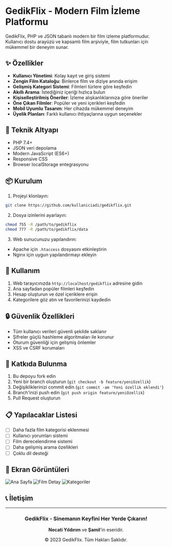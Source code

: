 # GedikFlix - Modern Film İzleme Platformu

GedikFlix, PHP ve JSON tabanlı modern bir film izleme platformudur. Kullanıcı dostu arayüzü ve kapsamlı film arşiviyle, film tutkunları için mükemmel bir deneyim sunar.

## ✨ Özellikler

- **Kullanıcı Yönetimi**: Kolay kayıt ve giriş sistemi
- **Zengin Film Kataloğu**: Binlerce film ve diziye anında erişim
- **Gelişmiş Kategori Sistemi**: Filmleri türlere göre keşfedin
- **Akıllı Arama**: İstediğiniz içeriği hızlıca bulun
- **Kişiselleştirilmiş Öneriler**: İzleme alışkanlıklarınıza göre öneriler
- **Öne Çıkan Filmler**: Popüler ve yeni içerikleri keşfedin
- **Mobil Uyumlu Tasarım**: Her cihazda mükemmel deneyim
- **Üyelik Planları**: Farklı kullanıcı ihtiyaçlarına uygun seçenekler

## 🔧 Teknik Altyapı

- PHP 7.4+
- JSON veri depolama
- Modern JavaScript (ES6+)
- Responsive CSS
- Browser localStorage entegrasyonu

## 📦 Kurulum

1. Projeyi klonlayın:
```bash
git clone https://github.com/kullaniciadi/gedikflix.git
```

2. Dosya izinlerini ayarlayın:
```bash
chmod 755 -R /path/to/gedikflix
chmod 777 -R /path/to/gedikflix/data
```

3. Web sunucunuzu yapılandırın:
- Apache için `.htaccess` dosyasını etkinleştirin
- Nginx için uygun yapılandırmayı ekleyin

## 🚀 Kullanım

1. Web tarayıcınızda `http://localhost/gedikflix` adresine gidin
2. Ana sayfadan popüler filmleri keşfedin
3. Hesap oluşturun ve özel içeriklere erişin
4. Kategorilere göz atın ve favorilerinizi kaydedin

## 🔒 Güvenlik Özellikleri

- Tüm kullanıcı verileri güvenli şekilde saklanır
- Şifreler güçlü hashleme algoritmaları ile korunur
- Oturum güvenliği için gelişmiş önlemler
- XSS ve CSRF korumaları

## 👥 Katkıda Bulunma

1. Bu depoyu fork edin
2. Yeni bir branch oluşturun (`git checkout -b feature/yeniOzellik`)
3. Değişikliklerinizi commit edin (`git commit -am 'Yeni özellik eklendi'`)
4. Branch'inizi push edin (`git push origin feature/yeniOzellik`)
5. Pull Request oluşturun

## 📋 Yapılacaklar Listesi

- [ ] Daha fazla film kategorisi eklenmesi
- [ ] Kullanıcı yorumları sistemi
- [ ] Film derecelendirme sistemi
- [ ] Daha gelişmiş arama özellikleri
- [ ] Çoklu dil desteği

## 📸 Ekran Görüntüleri

![Ana Sayfa](screenshots/home.png)
![Film Detay](screenshots/movie-detail.png)
![Kategoriler](screenshots/categories.png)

## 📞 İletişim



---

<div align="center">
  
### GedikFlix - Sinemanın Keyfini Her Yerde Çıkarın!

**Necati Yıldırım** ve **Şamil**'in eseridir.

© 2023 GedikFlix. Tüm Hakları Saklıdır.

</div> 